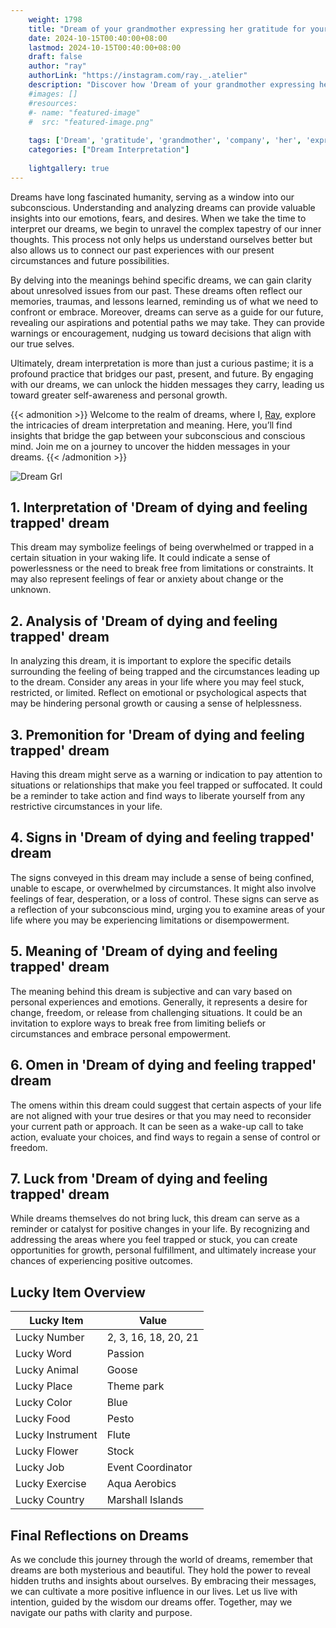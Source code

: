 ```yaml
---
    weight: 1798
    title: "Dream of your grandmother expressing her gratitude for your company."  # Assuming 'title' column exists
    date: 2024-10-15T00:40:00+08:00
    lastmod: 2024-10-15T00:40:00+08:00
    draft: false
    author: "ray"
    authorLink: "https://instagram.com/ray._.atelier"
    description: "Discover how 'Dream of your grandmother expressing her gratitude for your company.' can interpret your future and uncover its significant meanings in your life."
    #images: []
    #resources:
    #- name: "featured-image"
    #  src: "featured-image.png"
    
    tags: ['Dream', 'gratitude', 'grandmother', 'company', 'her', 'expressing']
    categories: ["Dream Interpretation"]
    
    lightgallery: true
---
```

    
Dreams have long fascinated humanity, serving as a window into our subconscious. Understanding and analyzing dreams can provide valuable insights into our emotions, fears, and desires. When we take the time to interpret our dreams, we begin to unravel the complex tapestry of our inner thoughts. This process not only helps us understand ourselves better but also allows us to connect our past experiences with our present circumstances and future possibilities.

By delving into the meanings behind specific dreams, we can gain clarity about unresolved issues from our past. These dreams often reflect our memories, traumas, and lessons learned, reminding us of what we need to confront or embrace. Moreover, dreams can serve as a guide for our future, revealing our aspirations and potential paths we may take. They can provide warnings or encouragement, nudging us toward decisions that align with our true selves.

Ultimately, dream interpretation is more than just a curious pastime; it is a profound practice that bridges our past, present, and future. By engaging with our dreams, we can unlock the hidden messages they carry, leading us toward greater self-awareness and personal growth.

{{< admonition >}}
Welcome to the realm of dreams, where I, [Ray](https://instagram.com/ray._.atelier), explore the intricacies of dream interpretation and meaning. Here, you’ll find insights that bridge the gap between your subconscious and conscious mind. Join me on a journey to uncover the hidden messages in your dreams.
{{< /admonition >}}

![Dream Grl](https://cdn.pixabay.com/photo/2017/11/02/03/35/gothic-2910057_1280.jpg "Dream Grl")

## 1. Interpretation of 'Dream of dying and feeling trapped' dream

This dream may symbolize feelings of being overwhelmed or trapped in a certain situation in your waking life. It could indicate a sense of powerlessness or the need to break free from limitations or constraints. It may also represent feelings of fear or anxiety about change or the unknown.

## 2. Analysis of 'Dream of dying and feeling trapped' dream

In analyzing this dream, it is important to explore the specific details surrounding the feeling of being trapped and the circumstances leading up to the dream. Consider any areas in your life where you may feel stuck, restricted, or limited. Reflect on emotional or psychological aspects that may be hindering personal growth or causing a sense of helplessness.

## 3. Premonition for 'Dream of dying and feeling trapped' dream

Having this dream might serve as a warning or indication to pay attention to situations or relationships that make you feel trapped or suffocated. It could be a reminder to take action and find ways to liberate yourself from any restrictive circumstances in your life.

## 4. Signs in 'Dream of dying and feeling trapped' dream

The signs conveyed in this dream may include a sense of being confined, unable to escape, or overwhelmed by circumstances. It might also involve feelings of fear, desperation, or a loss of control. These signs can serve as a reflection of your subconscious mind, urging you to examine areas of your life where you may be experiencing limitations or disempowerment.

## 5. Meaning of 'Dream of dying and feeling trapped' dream

The meaning behind this dream is subjective and can vary based on personal experiences and emotions. Generally, it represents a desire for change, freedom, or release from challenging situations. It could be an invitation to explore ways to break free from limiting beliefs or circumstances and embrace personal empowerment.

## 6. Omen in 'Dream of dying and feeling trapped' dream

The omens within this dream could suggest that certain aspects of your life are not aligned with your true desires or that you may need to reconsider your current path or approach. It can be seen as a wake-up call to take action, evaluate your choices, and find ways to regain a sense of control or freedom.

## 7. Luck from 'Dream of dying and feeling trapped' dream

While dreams themselves do not bring luck, this dream can serve as a reminder or catalyst for positive changes in your life. By recognizing and addressing the areas where you feel trapped or stuck, you can create opportunities for growth, personal fulfillment, and ultimately increase your chances of experiencing positive outcomes.

## Lucky Item Overview
| Lucky Item          | Value              |
|---------------|--------------------|
| Lucky Number        | 2, 3, 16, 18, 20, 21  |
| Lucky Word          | Passion |
| Lucky Animal        | Goose |
| Lucky Place         | Theme park     |
| Lucky Color         | Blue     |
| Lucky Food          | Pesto      |
| Lucky Instrument    | Flute |
| Lucky Flower        | Stock    |
| Lucky Job           | Event Coordinator       |
| Lucky Exercise      | Aqua Aerobics  |
| Lucky Country       | Marshall Islands    |


##  Final Reflections on Dreams

As we conclude this journey through the world of dreams, remember that dreams are both mysterious and beautiful. They hold the power to reveal hidden truths and insights about ourselves. By embracing their messages, we can cultivate a more positive influence in our lives. Let us live with intention, guided by the wisdom our dreams offer. Together, may we navigate our paths with clarity and purpose.
